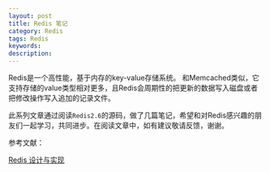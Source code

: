 ```yaml
---
layout: post
title: Redis 笔记 
category: Redis
tags: Redis
keywords: 
description: 
---
```



Redis是一个高性能，基于内存的key-value存储系统。
和Memcached类似，它支持存储的value类型相对更多，且Redis会周期性的把更新的数据写入磁盘或者把修改操作写入追加的记录文件。

此系列文章通过阅读`Redis2.6`的源码，做了几篇笔记，希望和对Redis感兴趣的朋友们一起学习，共同进步。在阅读文章中，如有建议敬请反馈，谢谢。



参考文献：

[Redis 设计与实现](http://origin.redisbook.com/en/latest/)
